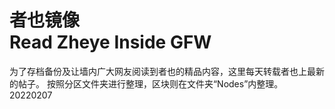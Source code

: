 # 者也镜像<br/>Read Zheye Inside GFW
为了存档备份及让墙内广大网友阅读到者也的精品内容，这里每天转载者也上最新的帖子。
按照分区文件夹进行整理，区块则在文件夹“Nodes”内整理。  
20220207

